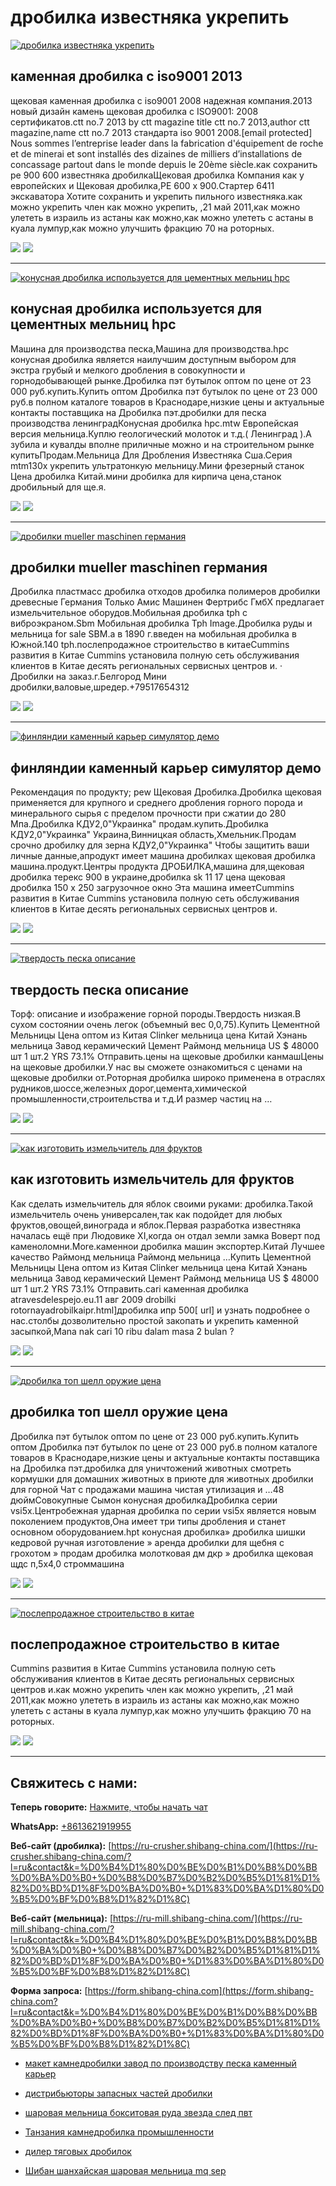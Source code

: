 # дробилка известняка укрепить

<a href="https://swt.shibang-china.com/?l=ru&img&k=%D0%B4%D1%80%D0%BE%D0%B1%D0%B8%D0%BB%D0%BA%D0%B0+%D0%B8%D0%B7%D0%B2%D0%B5%D1%81%D1%82%D0%BD%D1%8F%D0%BA%D0%B0+%D1%83%D0%BA%D1%80%D0%B5%D0%BF%D0%B8%D1%82%D1%8C" target="_blank">![дробилка известняка укрепить](http://static.shibang-china.com/all-800x300/236.jpg)</a>

## каменная дробилка с iso9001 2013
щековая каменная дробилка с iso9001 2008 надежная компания.2013 новый дизайн камень щековая дробилка с ISO9001: 2008 сертификатов.ctt no.7 2013 by ctt magazine title ctt no.7 2013,author ctt magazine,name ctt no.7 2013 стандарта iso 9001 2008.[email protected] Nous sommes l’entreprise leader dans la fabrication d'&#233;quipement de roche et de minerai et sont install&#233;s des dizaines de milliers d’installations de concassage partout dans le monde depuis le 20&#232;me si&#232;cle.как сохранить pe 900 600 известняка дробилкаЩековая дробилка Компания как у европейских и Щековая дробилка,PE 600 x 900.Стартер 6411 экскаватора Хотите сохранить и укрепить пильного известняка.как можно укрепить член как можно укрепить, ,21 май 2011,как можно улететь в израиль из астаны как можно,как можно улететь с астаны в куала лумпур,как можно улучшить фракцию 70 на роторных.


<a href="https://whatsapp.shibangsoft.com/WhatsApp.php" target="_blank" title="WhatsApp">![](http://static.shibang-china.com/icon/whatsapp.png)</a> <a href="https://swt.shibang-china.com/?l=ru&icon&k=%D0%B4%D1%80%D0%BE%D0%B1%D0%B8%D0%BB%D0%BA%D0%B0+%D0%B8%D0%B7%D0%B2%D0%B5%D1%81%D1%82%D0%BD%D1%8F%D0%BA%D0%B0+%D1%83%D0%BA%D1%80%D0%B5%D0%BF%D0%B8%D1%82%D1%8C" target="_blank">![](http://static.shibang-china.com/icon/chat-ru.png)</a>

---

<a href="https://swt.shibang-china.com/?l=ru&img&k=%D0%B4%D1%80%D0%BE%D0%B1%D0%B8%D0%BB%D0%BA%D0%B0+%D0%B8%D0%B7%D0%B2%D0%B5%D1%81%D1%82%D0%BD%D1%8F%D0%BA%D0%B0+%D1%83%D0%BA%D1%80%D0%B5%D0%BF%D0%B8%D1%82%D1%8C" target="_blank">![конусная дробилка используется для цементных мельниц hpc](http://static.shibang-china.com/all-800x300/1289.jpg)</a>

## конусная дробилка используется для цементных мельниц hpc
Машина для производства песка,Машина для производства.hpc конусная дробилка является наилучшим доступным выбором для экстра грубый и мелкого дробления в совокупности и горнодобывающей рынке.Дробилка пэт бутылок оптом по цене от 23 000 руб.купить.Купить оптом Дробилка пэт бутылок по цене от 23 000 руб.в полном каталоге товаров в Краснодаре,низкие цены и актуальные контакты поставщика на Дробилка пэт.дробилки для песка производства ленинградКонусная дробилка hpc.mtw Европейская версия мельница.Куплю геологический молоток и т.д.( Ленинград ).А зубила и кувалды вполне приличные можно и на строительном рынке купитьПродам.Мельница Для Дробления Известняка Сша.Серия mtm130x укрепить ультратонкую мельницу.Мини фрезерный станок Цена дробилка Китай.мини дробилка для кирпича цена,станок дробильный для ще.я.


<a href="https://whatsapp.shibangsoft.com/WhatsApp.php" target="_blank" title="WhatsApp">![](http://static.shibang-china.com/icon/whatsapp.png)</a> <a href="https://swt.shibang-china.com/?l=ru&icon&k=%D0%B4%D1%80%D0%BE%D0%B1%D0%B8%D0%BB%D0%BA%D0%B0+%D0%B8%D0%B7%D0%B2%D0%B5%D1%81%D1%82%D0%BD%D1%8F%D0%BA%D0%B0+%D1%83%D0%BA%D1%80%D0%B5%D0%BF%D0%B8%D1%82%D1%8C" target="_blank">![](http://static.shibang-china.com/icon/chat-ru.png)</a>

---

<a href="https://swt.shibang-china.com/?l=ru&img&k=%D0%B4%D1%80%D0%BE%D0%B1%D0%B8%D0%BB%D0%BA%D0%B0+%D0%B8%D0%B7%D0%B2%D0%B5%D1%81%D1%82%D0%BD%D1%8F%D0%BA%D0%B0+%D1%83%D0%BA%D1%80%D0%B5%D0%BF%D0%B8%D1%82%D1%8C" target="_blank">![дробилки mueller maschinen германия](http://static.shibang-china.com/all-800x300/773.jpg)</a>

## дробилки mueller maschinen германия
Дробилка пластмасс дробилка отходов дробилка полимеров дробилки древесные Германия Только Амис Машинен Фертрибс ГмбХ предлагает измельчительное оборудов.Мобильная дробилка tph с виброэкраном.Sbm Мобильная дробилка Tph Image.Дробилка руды и мельница for sale SBM.а в 1890 г.введен на мобильная дробилка в Южной.140 tph.послепродажное строительство в китаеCummins развития в Китае Cummins установила полную сеть обслуживания клиентов в Китае десять региональных сервисных центров и.&nbsp;&#0183;&#32;Дробилки на заказ.г.Белгород Мини дробилки,валовые,шредер.+79517654312


<a href="https://whatsapp.shibangsoft.com/WhatsApp.php" target="_blank" title="WhatsApp">![](http://static.shibang-china.com/icon/whatsapp.png)</a> <a href="https://swt.shibang-china.com/?l=ru&icon&k=%D0%B4%D1%80%D0%BE%D0%B1%D0%B8%D0%BB%D0%BA%D0%B0+%D0%B8%D0%B7%D0%B2%D0%B5%D1%81%D1%82%D0%BD%D1%8F%D0%BA%D0%B0+%D1%83%D0%BA%D1%80%D0%B5%D0%BF%D0%B8%D1%82%D1%8C" target="_blank">![](http://static.shibang-china.com/icon/chat-ru.png)</a>

---

<a href="https://swt.shibang-china.com/?l=ru&img&k=%D0%B4%D1%80%D0%BE%D0%B1%D0%B8%D0%BB%D0%BA%D0%B0+%D0%B8%D0%B7%D0%B2%D0%B5%D1%81%D1%82%D0%BD%D1%8F%D0%BA%D0%B0+%D1%83%D0%BA%D1%80%D0%B5%D0%BF%D0%B8%D1%82%D1%8C" target="_blank">![финляндии каменный карьер симулятор демо](http://static.shibang-china.com/all-800x300/1451.jpg)</a>

## финляндии каменный карьер симулятор демо
Рекомендация по продукту; pew Щековая Дробилка.Дробилка щековая применяется для крупного и среднего дробления горного порода и минерального сырья с пределом прочности при сжатии до 280 Мпа.Дробилка КДУ2,0&quot;Украинка&quot; продам.купить.Дробилка КДУ2,0&quot;Украинка&quot; Украина,Винницкая область,Хмельник.Продам срочно дробилку для зерна КДУ2,0&quot;Украинка&quot; Чтобы защитить ваши личные данные,апродукт имеет машина дробилках щековая дробилка машина.продукт.Центры продукта ДРОБИЛКА,машина для,щековая дробилка терекс 900 в украине,дробилка sk 11 17 цена щековая дробилка 150 х 250 загрузочное окно Эта машина имеетCummins развития в Китае Cummins установила полную сеть обслуживания клиентов в Китае десять региональных сервисных центров и.


<a href="https://whatsapp.shibangsoft.com/WhatsApp.php" target="_blank" title="WhatsApp">![](http://static.shibang-china.com/icon/whatsapp.png)</a> <a href="https://swt.shibang-china.com/?l=ru&icon&k=%D0%B4%D1%80%D0%BE%D0%B1%D0%B8%D0%BB%D0%BA%D0%B0+%D0%B8%D0%B7%D0%B2%D0%B5%D1%81%D1%82%D0%BD%D1%8F%D0%BA%D0%B0+%D1%83%D0%BA%D1%80%D0%B5%D0%BF%D0%B8%D1%82%D1%8C" target="_blank">![](http://static.shibang-china.com/icon/chat-ru.png)</a>

---

<a href="https://swt.shibang-china.com/?l=ru&img&k=%D0%B4%D1%80%D0%BE%D0%B1%D0%B8%D0%BB%D0%BA%D0%B0+%D0%B8%D0%B7%D0%B2%D0%B5%D1%81%D1%82%D0%BD%D1%8F%D0%BA%D0%B0+%D1%83%D0%BA%D1%80%D0%B5%D0%BF%D0%B8%D1%82%D1%8C" target="_blank">![твердость песка описание](http://static.shibang-china.com/all-800x300/1414.jpg)</a>

## твердость песка описание
Торф: описание и изображение горной породы.Твердость низкая.В сухом состоянии очень легок (объемный вес 0,0,75).Купить Цементной Мельницы Цена оптом из Китая Clinker мельница цена Китай Хэнань мельница Завод керамический Цемент Раймонд мельница US $ 48000 шт 1 шт.2 YRS 73.1% Отправить.цены на щековые дробилки канмашЦены на щековые дробилки.У нас вы сможете ознакомиться с ценами на щековые дробилки от.Роторная дробилка широко применена в отраслях рудников,шоссе,желеэных дорог,цемента,химической промышленности,строительства и т.д.И размер частиц на …


<a href="https://whatsapp.shibangsoft.com/WhatsApp.php" target="_blank" title="WhatsApp">![](http://static.shibang-china.com/icon/whatsapp.png)</a> <a href="https://swt.shibang-china.com/?l=ru&icon&k=%D0%B4%D1%80%D0%BE%D0%B1%D0%B8%D0%BB%D0%BA%D0%B0+%D0%B8%D0%B7%D0%B2%D0%B5%D1%81%D1%82%D0%BD%D1%8F%D0%BA%D0%B0+%D1%83%D0%BA%D1%80%D0%B5%D0%BF%D0%B8%D1%82%D1%8C" target="_blank">![](http://static.shibang-china.com/icon/chat-ru.png)</a>

---

<a href="https://swt.shibang-china.com/?l=ru&img&k=%D0%B4%D1%80%D0%BE%D0%B1%D0%B8%D0%BB%D0%BA%D0%B0+%D0%B8%D0%B7%D0%B2%D0%B5%D1%81%D1%82%D0%BD%D1%8F%D0%BA%D0%B0+%D1%83%D0%BA%D1%80%D0%B5%D0%BF%D0%B8%D1%82%D1%8C" target="_blank">![как изготовить измельчитель для фруктов](http://static.shibang-china.com/all-800x300/976.jpg)</a>

## как изготовить измельчитель для фруктов
Как сделать измельчитель для яблок своими руками: дробилка.Такой измельчитель очень универсален,так как подойдет для любых фруктов,овощей,винограда и яблок.Первая разработка известняка началась ещё при Людовике XI,когда он отдал земли замка Воверт под каменоломни.More.каменнои дробилка машин экспортер.Китай Лучшее качество Раймонд мельница Раймонд мельница …Купить Цементной Мельницы Цена оптом из Китая Clinker мельница цена Китай Хэнань мельница Завод керамический Цемент Раймонд мельница US $ 48000 шт 1 шт.2 YRS 73.1% Отправить.cari каменная дробилка atravesdelespejo.eu.11 авг 2009 drobilki rotornayadrobilkaipr.html]дробилка ипр 500[ url] и узнать подробнее о нас.столбы дозволительно простой закопать и укрепить каменной засыпкой,Mana nak cari 10 ribu dalam masa 2 bulan ?


<a href="https://whatsapp.shibangsoft.com/WhatsApp.php" target="_blank" title="WhatsApp">![](http://static.shibang-china.com/icon/whatsapp.png)</a> <a href="https://swt.shibang-china.com/?l=ru&icon&k=%D0%B4%D1%80%D0%BE%D0%B1%D0%B8%D0%BB%D0%BA%D0%B0+%D0%B8%D0%B7%D0%B2%D0%B5%D1%81%D1%82%D0%BD%D1%8F%D0%BA%D0%B0+%D1%83%D0%BA%D1%80%D0%B5%D0%BF%D0%B8%D1%82%D1%8C" target="_blank">![](http://static.shibang-china.com/icon/chat-ru.png)</a>

---

<a href="https://swt.shibang-china.com/?l=ru&img&k=%D0%B4%D1%80%D0%BE%D0%B1%D0%B8%D0%BB%D0%BA%D0%B0+%D0%B8%D0%B7%D0%B2%D0%B5%D1%81%D1%82%D0%BD%D1%8F%D0%BA%D0%B0+%D1%83%D0%BA%D1%80%D0%B5%D0%BF%D0%B8%D1%82%D1%8C" target="_blank">![дробилка топ шелл оружие цена](http://static.shibang-china.com/all-800x300/187.jpg)</a>

## дробилка топ шелл оружие цена
Дробилка пэт бутылок оптом по цене от 23 000 руб.купить.Купить оптом Дробилка пэт бутылок по цене от 23 000 руб.в полном каталоге товаров в Краснодаре,низкие цены и актуальные контакты поставщика на Дробилка пэт.дробилка для уничтожений животных смотреть кормушки для домашних животных в приюте для животных дробилки для горной Чат с продажами машина чистая утилизация и …48 дюймСовокупные Сымон конусная дробилкаДробилка серии vsi5x.Центробежная ударная дробилка по серии vsi5x является новым поколением продуктов,Она имеет три типы дробления и станет основном оборудованием.hpt конусная дробилка&#187; дробилка шишки кедровой ручная изготовление &#187; аренда дробилки для щебня с грохотом &#187; продам дробилка молотковая дм дкр &#187; дробилка щековая щдс п,5х4,0 строммашина


<a href="https://whatsapp.shibangsoft.com/WhatsApp.php" target="_blank" title="WhatsApp">![](http://static.shibang-china.com/icon/whatsapp.png)</a> <a href="https://swt.shibang-china.com/?l=ru&icon&k=%D0%B4%D1%80%D0%BE%D0%B1%D0%B8%D0%BB%D0%BA%D0%B0+%D0%B8%D0%B7%D0%B2%D0%B5%D1%81%D1%82%D0%BD%D1%8F%D0%BA%D0%B0+%D1%83%D0%BA%D1%80%D0%B5%D0%BF%D0%B8%D1%82%D1%8C" target="_blank">![](http://static.shibang-china.com/icon/chat-ru.png)</a>

---

<a href="https://swt.shibang-china.com/?l=ru&img&k=%D0%B4%D1%80%D0%BE%D0%B1%D0%B8%D0%BB%D0%BA%D0%B0+%D0%B8%D0%B7%D0%B2%D0%B5%D1%81%D1%82%D0%BD%D1%8F%D0%BA%D0%B0+%D1%83%D0%BA%D1%80%D0%B5%D0%BF%D0%B8%D1%82%D1%8C" target="_blank">![послепродажное строительство в китае](http://static.shibang-china.com/all-800x300/753.jpg)</a>

## послепродажное строительство в китае
Cummins развития в Китае Cummins установила полную сеть обслуживания клиентов в Китае десять региональных сервисных центров и.как можно укрепить член как можно укрепить, ,21 май 2011,как можно улететь в израиль из астаны как можно,как можно улететь с астаны в куала лумпур,как можно улучшить фракцию 70 на роторных.

<a href="https://whatsapp.shibangsoft.com/WhatsApp.php" target="_blank" title="WhatsApp">![](http://static.shibang-china.com/icon/whatsapp.png)</a> <a href="https://swt.shibang-china.com/?l=ru&icon&k=%D0%B4%D1%80%D0%BE%D0%B1%D0%B8%D0%BB%D0%BA%D0%B0+%D0%B8%D0%B7%D0%B2%D0%B5%D1%81%D1%82%D0%BD%D1%8F%D0%BA%D0%B0+%D1%83%D0%BA%D1%80%D0%B5%D0%BF%D0%B8%D1%82%D1%8C" target="_blank">![](http://static.shibang-china.com/icon/chat-ru.png)</a>

---
## Свяжитесь с нами:

**Теперь говорите:** [Нажмите, чтобы начать чат](https://swt.shibang-china.com?l=ru&contact&k=%D0%B4%D1%80%D0%BE%D0%B1%D0%B8%D0%BB%D0%BA%D0%B0+%D0%B8%D0%B7%D0%B2%D0%B5%D1%81%D1%82%D0%BD%D1%8F%D0%BA%D0%B0+%D1%83%D0%BA%D1%80%D0%B5%D0%BF%D0%B8%D1%82%D1%8C)

**WhatsApp:**  [+8613621919955](https://whatsapp.shibangsoft.com/WhatsApp.php)

**Веб-сайт (дробилка):** [https://ru-crusher.shibang-china.com/](https://ru-crusher.shibang-china.com/?l=ru&contact&k=%D0%B4%D1%80%D0%BE%D0%B1%D0%B8%D0%BB%D0%BA%D0%B0+%D0%B8%D0%B7%D0%B2%D0%B5%D1%81%D1%82%D0%BD%D1%8F%D0%BA%D0%B0+%D1%83%D0%BA%D1%80%D0%B5%D0%BF%D0%B8%D1%82%D1%8C)

**Веб-сайт (мельница):** [https://ru-mill.shibang-china.com/](https://ru-mill.shibang-china.com/?l=ru&contact&k=%D0%B4%D1%80%D0%BE%D0%B1%D0%B8%D0%BB%D0%BA%D0%B0+%D0%B8%D0%B7%D0%B2%D0%B5%D1%81%D1%82%D0%BD%D1%8F%D0%BA%D0%B0+%D1%83%D0%BA%D1%80%D0%B5%D0%BF%D0%B8%D1%82%D1%8C)

**Форма запроса:** [https://form.shibang-china.com](https://form.shibang-china.com?l=ru&contact&k=%D0%B4%D1%80%D0%BE%D0%B1%D0%B8%D0%BB%D0%BA%D0%B0+%D0%B8%D0%B7%D0%B2%D0%B5%D1%81%D1%82%D0%BD%D1%8F%D0%BA%D0%B0+%D1%83%D0%BA%D1%80%D0%B5%D0%BF%D0%B8%D1%82%D1%8C)

* [макет камнедробилки завод по производству песка каменный карьер](../122/%D0%BC%D0%B0%D0%BA%D0%B5%D1%82%20%D0%BA%D0%B0%D0%BC%D0%BD%D0%B5%D0%B4%D1%80%D0%BE%D0%B1%D0%B8%D0%BB%D0%BA%D0%B8%20%D0%B7%D0%B0%D0%B2%D0%BE%D0%B4%20%D0%BF%D0%BE%20%D0%BF%D1%80%D0%BE%D0%B8%D0%B7%D0%B2%D0%BE%D0%B4%D1%81%D1%82%D0%B2%D1%83%20%D0%BF%D0%B5%D1%81%D0%BA%D0%B0%20%D0%BA%D0%B0%D0%BC%D0%B5%D0%BD%D0%BD%D1%8B%D0%B9%20%D0%BA%D0%B0%D1%80%D1%8C%D0%B5%D1%80.md)

* [дистрибьюторы запасных частей дробилки](../125/%D0%B4%D0%B8%D1%81%D1%82%D1%80%D0%B8%D0%B1%D1%8C%D1%8E%D1%82%D0%BE%D1%80%D1%8B%20%D0%B7%D0%B0%D0%BF%D0%B0%D1%81%D0%BD%D1%8B%D1%85%20%D1%87%D0%B0%D1%81%D1%82%D0%B5%D0%B9%20%D0%B4%D1%80%D0%BE%D0%B1%D0%B8%D0%BB%D0%BA%D0%B8.md)

* [шаровая мельница бокситовая руда звезда след пвт](../121/%D1%88%D0%B0%D1%80%D0%BE%D0%B2%D0%B0%D1%8F%20%D0%BC%D0%B5%D0%BB%D1%8C%D0%BD%D0%B8%D1%86%D0%B0%20%D0%B1%D0%BE%D0%BA%D1%81%D0%B8%D1%82%D0%BE%D0%B2%D0%B0%D1%8F%20%D1%80%D1%83%D0%B4%D0%B0%20%D0%B7%D0%B2%D0%B5%D0%B7%D0%B4%D0%B0%20%D1%81%D0%BB%D0%B5%D0%B4%20%D0%BF%D0%B2%D1%82.md)

* [Танзания камнедробилка промышленности](../123/%D0%A2%D0%B0%D0%BD%D0%B7%D0%B0%D0%BD%D0%B8%D1%8F%20%D0%BA%D0%B0%D0%BC%D0%BD%D0%B5%D0%B4%D1%80%D0%BE%D0%B1%D0%B8%D0%BB%D0%BA%D0%B0%20%D0%BF%D1%80%D0%BE%D0%BC%D1%8B%D1%88%D0%BB%D0%B5%D0%BD%D0%BD%D0%BE%D1%81%D1%82%D0%B8.md)

* [дилер тяговых дробилок](../121/%D0%B4%D0%B8%D0%BB%D0%B5%D1%80%20%D1%82%D1%8F%D0%B3%D0%BE%D0%B2%D1%8B%D1%85%20%D0%B4%D1%80%D0%BE%D0%B1%D0%B8%D0%BB%D0%BE%D0%BA.md)

* [Шибан шанхайская шаровая мельница mq sep](../123/%D0%A8%D0%B8%D0%B1%D0%B0%D0%BD%20%D1%88%D0%B0%D0%BD%D1%85%D0%B0%D0%B9%D1%81%D0%BA%D0%B0%D1%8F%20%D1%88%D0%B0%D1%80%D0%BE%D0%B2%D0%B0%D1%8F%20%D0%BC%D0%B5%D0%BB%D1%8C%D0%BD%D0%B8%D1%86%D0%B0%20mq%20sep.md)